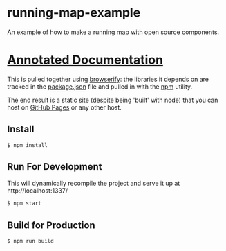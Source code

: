 # running-map-example

An example of how to make a running map with open source components.

# [Annotated Documentation](https://www.mapbox.com/running-map-example/docs/)

This is pulled together using [browserify](http://browserify.org/):
the libraries it depends on are tracked in the [package.json](package.json)
file and pulled in with the [npm](https://www.npmjs.com/) utility.

The end result is a static site (despite being 'built' with node) that you
can host on [GitHub Pages](https://pages.github.com/) or any other host.

## Install

```sh
$ npm install
```

## Run For Development

This will dynamically recompile the project and serve it up at http://localhost:1337/

```sh
$ npm start
```

## Build for Production

```sh
$ npm run build
```
